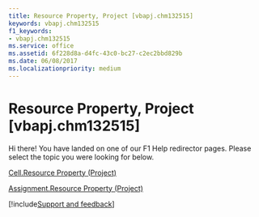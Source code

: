 ```yaml
---
title: Resource Property, Project [vbapj.chm132515]
keywords: vbapj.chm132515
f1_keywords:
- vbapj.chm132515
ms.service: office
ms.assetid: 6f228d8a-d4fc-43c0-bc27-c2ec2bbd829b
ms.date: 06/08/2017
ms.localizationpriority: medium
---
```



# Resource Property, Project [vbapj.chm132515]

Hi there! You have landed on one of our F1 Help redirector pages. Please select the topic you were looking for below.

[Cell.Resource Property (Project)](https://msdn.microsoft.com/library/17514412-363a-dd2d-f0b5-97b8fb5d41cc%28Office.15%29.aspx)

[Assignment.Resource Property (Project)](https://msdn.microsoft.com/library/c24adc5c-9481-5b94-951b-a43fdafaf153%28Office.15%29.aspx)

[!include[Support and feedback](~/includes/feedback-boilerplate.md)]